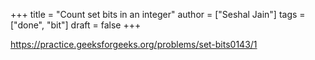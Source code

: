 +++
title = "Count set bits in an integer"
author = ["Seshal Jain"]
tags = ["done", "bit"]
draft = false
+++

<https://practice.geeksforgeeks.org/problems/set-bits0143/1>
